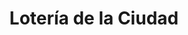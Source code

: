 ---
title: "Lotería de la Ciudad"
url: /ciudad-autonoma-de-buenos-aires/loteria-de-la-ciudad-avenida-acoyte-2/
shop: Lotterie
---
